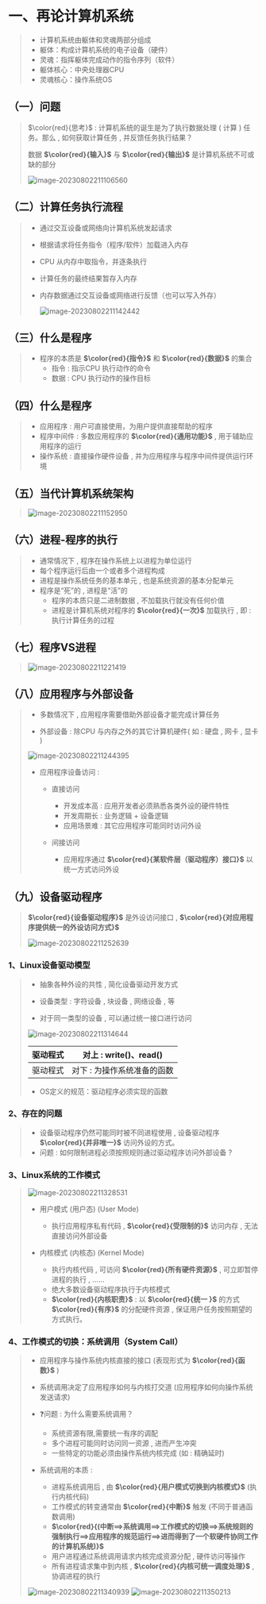 # 一、再论计算机系统

>* 计算机系统由躯体和灵魂两部分组成
>* 躯体：构成计算机系统的电子设备（硬件）
>* 灵魂：指挥躯体完成动作的指令序列（软件）
>* 躯体核心：中央处理器CPU
>* 灵魂核心：操作系统OS

## 	（一）问题

> $\color{red}{思考}$ : 计算机系统的诞生是为了执行数据处理 ( 计算 ) 任务。那么 , 如何获取计算任务 , 并反馈任务执行结果？
>
>数据  **$\color{red}{输入}$** 与  **$\color{red}{输出}$** 是计算机系统不可或缺的部分
>
><img src="./assets/image-20230802211106560.png" alt="image-20230802211106560" />

## （二）计算任务执行流程

> * 通过交互设备或网络向计算机系统发起请求
>
> * 根据请求将任务指令（程序/软件）加载进入内存
>
> * CPU 从内存中取指令，并逐条执行
>
> * 计算任务的最终结果暂存入内存
>
> * 内存数据通过交互设备或网络进行反馈（也可以写入外存）
>
>   <img src="./assets/image-20230802211142442.png" alt="image-20230802211142442" />



## （三）什么是程序

>* 程序的本质是 **$\color{red}{指令}$** 和 **$\color{red}{数据}$** 的集合
>   * 指令 : 指示CPU 执行动作的命令
>   * 数据 : CPU 执行动作的操作目标

## （四）什么是程序

> * 应用程序 : 用户可直接使用，为用户提供直接帮助的程序
> * 程序中间件 : 多数应用程序的 **$\color{red}{通用功能}$**  , 用于辅助应用程序的运行
> * 操作系统 : 直接操作硬件设备 , 并为应用程序与程序中间件提供运行环境

## （五）当代计算机系统架构

> <img src="./assets/image-20230802211152950.png" alt="image-20230802211152950" />

## （六）进程-程序的执行

> * 通常情况下 , 程序在操作系统上以进程为单位运行
> * 每个程序运行后由一个或者多个进程构成
> * 进程是操作系统任务的基本单元 , 也是系统资源的基本分配单元
> * 程序是“死”的 , 进程是“活”的
>   * 程序的本质只是二进制数据 , 不加载执行就没有任何价值
>   * 进程是计算机系统对程序的 **$\color{red}{一次}$** 加载执行 , 即 : 执行计算任务的过程

## （七）程序VS进程

><img src="./assets/image-20230802211221419.png" alt="image-20230802211221419" />

## （八）应用程序与外部设备

> * 多数情况下 , 应用程序需要借助外部设备才能完成计算任务
>
> * 外部设备 : 除CPU 与内存之外的其它计算机硬件( 如 : 硬盘 , 网卡 , 显卡 )
>
><img src="./assets/image-20230802211244395.png" alt="image-20230802211244395" />
>
> * 应用程序设备访问 : 
>
>   * 直接访问
>     * 开发成本高 : 应用开发者必须熟悉各类外设的硬件特性
>     * 开发周期长 : 业务逻辑 + 设备逻辑
>     * 应用场景难 : 其它应用程序可能同时访问外设
>
>   * 间接访问
>     * 应用程序通过 **$\color{red}{某软件层（驱动程序）接口}$** 以统一方式访问外设

## （九）设备驱动程序

> **$\color{red}{设备驱动程序}$** 是外设访问接口 , **$\color{red}{对应用程序提供统一的外设访问方式}$** 
>
> <img src="./assets/image-20230802211252639.png" alt="image-20230802211252639" />

### 1、Linux设备驱动模型

> * 抽象各种外设的共性 , 简化设备驱动开发方式
>
> * 设备类型 : 字符设备 , 块设备 , 网络设备 , 等
>
> * 对于同一类型的设备 , 可以通过统一接口进行访问
>
> <img src="./assets/image-20230802211314644.png" alt="image-20230802211314644" />
>
> | 驱动程式 |   对上 : write()、read()    |
> | :------: | :-------------------------: |
> | 驱动程式 | 对下 : 为操作系统准备的函数 |
>
> 
>
> * OS定义的规范：驱动程序必须实现的函数

### 2、存在的问题

> * 设备驱动程序仍然可能同时被不同进程使用 , 设备驱动程序 **$\color{red}{并非唯一}$** 访问外设的方式。
>* 问题 : 如何限制进程必须按照规则通过驱动程序访问外部设备 ?
> 

### 3、Linux系统的工作模式

> <img src="./assets/image-20230802211328531.png" alt="image-20230802211328531" />
>
> * 用户模式 (用户态) (User Mode)
>   * 执行应用程序私有代码 , **$\color{red}{受限制的}$** 访问内存 , 无法直接访问外部设备
>
> * 内核模式 (内核态) (Kernel Mode)
>   * 执行内核代码 , 可访问 **$\color{red}{所有硬件资源}$** , 可立即暂停进程的执行 , ……
>   * 绝大多数设备驱动程序执行于内核模式
>   * **$\color{red}{内核职责}$** : 以 **$\color{red}{统一 }$** 的方式 **$\color{red}{有序}$** 的分配硬件资源 , 保证用户任务按照期望的方式执行。
>
> 

### 4、工作模式的切换：系统调用（System Call）

> * 应用程序与操作系统内核直接的接口 (表现形式为 **$\color{red}{函数}$** )
> * 系统调用决定了应用程序如何与内核打交道 (应用程序如何向操作系统发送请求)
> * ❓问题 : 为什么需要系统调用？
>   * 系统资源有限,需要统一有序的调配
>   * 多个进程可能同时访问同一资源 , 进而产生冲突
>   * 一些特定的功能必须由操作系统内核完成 (如 : 精确延时)
>
> * 系统调用的本质 : 
>   * 进程系统调用后 , 由 **$\color{red}{用户模式切换到内核模式}$** (执行内核代码)
>   * 工作模式的转变通常由 **$\color{red}{中断}$** 触发 (不同于普通函数调用)
>   * **$\color{red}{(中断==>系统调用==>工作模式的切换==>系统规则的强制执行==>应用程序的规范运行==>进而得到了一个软硬件协同工作的计算机系统)}$**
>   * 用户进程通过系统调用请求内核完成资源分配 , 硬件访问等操作
>   * 所有进程请求集中到内核 , **$\color{red}{内核可统一调度处理}$** , 协调进程的执行
>
><img src="./assets/image-20230802211340939.png" alt="image-20230802211340939" />
> 
><img src="./assets/image-20230802211350213.png" alt="image-20230802211350213" />

